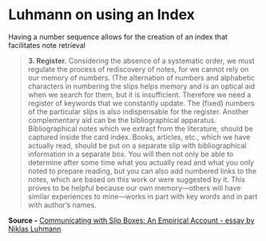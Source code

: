 # **Luhmann on using an Index**

Having a number sequence allows for the creation of an index that facilitates note retrieval

> **3. Register.** Considering the absence of a systematic order, we must regulate the process of rediscovery of notes, for we cannot rely on our memory of numbers. (The alternation of numbers and alphabetic characters in numbering the slips helps memory and is an optical aid when we search for them, but it is insufficient. Therefore we need a register of keywords that we constantly update. The (fixed) numbers of the particular slips is also indispensable for the register. Another complementary aid can be the bibliographical apparatus. Bibliographical notes which we extract from the literature, should be captured inside the card index. Books, articles, etc., which we have actually read, should be put on a separate slip with bibliographical information in a separate box. You will then not only be able to determine after some time what you actually read and what you only noted to prepare reading, but you can also add numbered links to the notes, which are based on this work or were suggested by it. This proves to be helpful because our own memory—others will have similar experiences to mine—works in part with key words and in part with author’s names.

**Source -** [Communicating with Slip Boxes: An Empirical Account - essay by Niklas Luhmann](http://luhmann.surge.sh/communicating-with-slip-boxes)